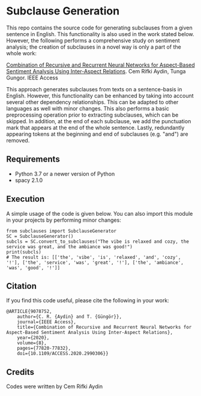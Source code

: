 # Subclause Generation
This repo contains the source code for generating subclauses from a given sentence in English. This functionality is also used in the work stated below. However, the following performs a comprehensive study on sentiment analysis; the creation of subclauses in a novel way is only a part of the whole work:

[Combination of Recursive and Recurrent Neural Networks for Aspect-Based Sentiment Analysis Using Inter-Aspect Relations](https://ieeexplore.ieee.org/document/9078752).
Cem Rifki Aydin, Tunga Gungor. IEEE Access

This approach generates subclauses from texts on a sentence-basis in English. However, this functionality can be enhanced by taking into account several other dependency relationships. This can be adapted to other languages as well with minor changes. This also performs a basic preprocessing operation prior to extracting subclauses, which can be skipped. In addition, at the end of each subclause, we add the punctuation mark that appears at the end of the whole sentence. Lastly, redundantly appearing tokens at the beginning and end of subclauses (e.g. "and") are removed.

## Requirements

- Python 3.7 or a newer version of Python
- spacy 2.1.0

## Execution

A simple usage of the code is given below. You can also import this module in your projects by performing minor changes:
```
from subclauses import SubclauseGenerator
SC = SubclauseGenerator()
subcls = SC.convert_to_subclauses("The vibe is relaxed and cozy, the service was great, and the ambiance was good!")
print(subcls)
# The result is: [['the', 'vibe', 'is', 'relaxed', 'and', 'cozy', '!'], ['the', 'service', 'was', 'great', '!'], ['the', 'ambiance', 'was', 'good', '!']]
```

## Citation
If you find this code useful, please cite the following in your work:
```
@ARTICLE{9078752,  
    author={C. R. {Aydin} and T. {Güngör}},  
    journal={IEEE Access},   
    title={Combination of Recursive and Recurrent Neural Networks for Aspect-Based Sentiment Analysis Using Inter-Aspect Relations},   
    year={2020},  
    volume={8},  
    pages={77820-77832},  
    doi={10.1109/ACCESS.2020.2990306}}
```
## Credits
Codes were written by Cem Rifki Aydin
